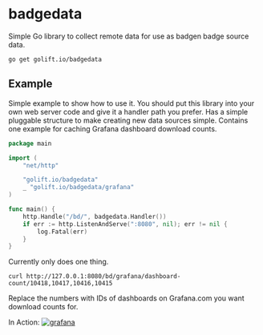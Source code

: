 # badgedata

Simple Go library to collect remote data for use as badgen badge source data.

```shell
go get golift.io/badgedata
```

## Example

Simple example to show how to use it. You should put this library into your own
web server code and give it a handler path you prefer. Has a simple pluggable
structure to make creating new data sources simple. Contains one example for
caching Grafana dashboard download counts.

```go
package main

import (
	"net/http"

	"golift.io/badgedata"
	_ "golift.io/badgedata/grafana"
)

func main() {
	http.Handle("/bd/", badgedata.Handler())
	if err := http.ListenAndServe(":8080", nil); err != nil {
		log.Fatal(err)
	}
}
```

Currently only does one thing.
```shell
curl http://127.0.0.1:8080/bd/grafana/dashboard-count/10418,10417,10416,10415
```

Replace the numbers with IDs of dashboards on Grafana.com you want download counts for.

In Action: [![grafana](https://badgen.net/https/golift.io/bd/grafana/dashboard-downloads/10414,10415,10416,10417,10418?icon=https://simpleicons.now.sh/grafana/ED7F38&color=0011ff "Grafana Dashboard Downloads")](http://grafana.com/dashboards?search=unifi-poller)
